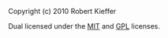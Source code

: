 Copyright (c) 2010 Robert Kieffer

Dual licensed under the [MIT](http://en.wikipedia.org/wiki/MIT_License) and [GPL](http://en.wikipedia.org/wiki/GNU_General_Public_License) licenses.
